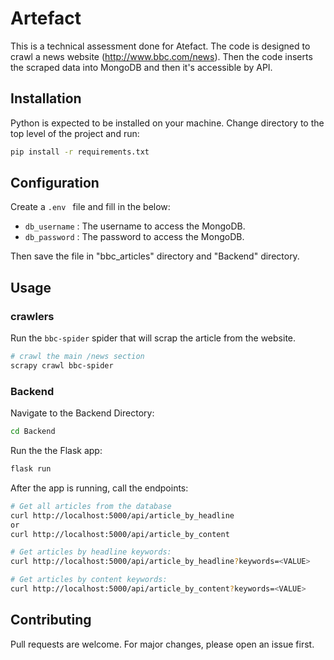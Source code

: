 # Artefact
This is a technical assessment done for Atefact.
The code is designed to crawl a news website (http://www.bbc.com/news). Then the code inserts the scraped data into MongoDB and then it's accessible by API.

## Installation
Python is expected to be installed on your machine. 
Change directory to the top level of the project and run:

```bash
pip install -r requirements.txt
```

## Configuration

Create a  ```.env ``` file and fill in the below:
- `db_username` : The username to access the MongoDB.
- `db_password` : The password to access the MongoDB.

Then save the file in "bbc_articles" directory and "Backend" directory.

## Usage

### crawlers

Run the `bbc-spider` spider that will scrap the article from the website.

```bash
# crawl the main /news section
scrapy crawl bbc-spider
```

### Backend

Navigate to the Backend Directory:

```bash
cd Backend
```

Run the the Flask app:

```bash
flask run
```

After the app is running, call the endpoints:
```bash
# Get all articles from the database
curl http://localhost:5000/api/article_by_headline
or
curl http://localhost:5000/api/article_by_content

# Get articles by headline keywords:
curl http://localhost:5000/api/article_by_headline?keywords=<VALUE>

# Get articles by content keywords:
curl http://localhost:5000/api/article_by_content?keywords=<VALUE>
```

## Contributing

Pull requests are welcome. For major changes, please open an issue first.
